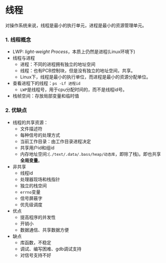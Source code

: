 # 线程
对操作系统来说，线程是最小的执行单元，进程是最小的资源管理单元。

### 1. 线程概念
+ LWP: *light-weight Process*，本质上仍然是进程(Linux环境下)
+ 线程与进程  
    + 进程：不同的进程拥有独立的地址空间
    + 线程：也有PCB控制块，但是没有独立的地址空间，共享。  
    + Linux下，线程是最小的执行单位，而进程是最小的资源分配单位。
+ 查看进程下的线程：`ps -Lf 进程id`
    + `LWP`是线程号，用于cpu分配时间的，而不是线程id号。
+ 栈帧空间：存放局部变量和临时值
### 2. 优缺点
+ 线程的共享资源：
    + 文件描述符
    + 每种信号的处理方式
    + 当前工作目录：由工作目录进程决定
    + 共享用户id和组id
    + 内存地址空间:(`./text/.data/.bass/heap/动态库`，即除了栈)。即也共享**全局变量**。
+ 非共享
    + 线程id
    + 处理器现场和栈指针
    + 独立的栈空间
    + `errno`变量
    + 信号屏蔽字
    + 优先级调度
+ 优点
    + 提高程序的并发性
    + 开销小
    + 数据通信、共享数据方便
+ 缺点
    + 库函数，不稳定
    + 调试、编写困难、gdb调试支持
    + 对信号支持不好